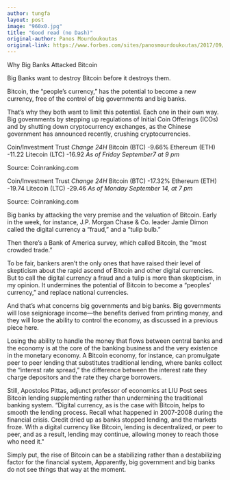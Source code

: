 ```yaml
---
author: tungfa
layout: post
image: "960x0.jpg"
title: "Good read (no Dash)"
original-author: Panos Mourdoukoutas 
original-link: https://www.forbes.com/sites/panosmourdoukoutas/2017/09/14/why-big-banks-attacked-bitcoin/
---
```


Why Big Banks Attacked Bitcoin

Big Banks want to destroy Bitcoin before it destroys them.

Bitcoin, the “people’s currency,” has the potential to become a new currency, free of the control of big governments and big banks.

That’s why they both want to limit this potential. Each one in their own way. Big governments by stepping up regulations of Initial Coin Offerings (ICOs) and by shutting down cryptocurrency exchanges, as the Chinese government has announced recently, crushing cryptocurrencies.

Coin/Investment Trust	*Change 24H*
Bitcoin (BTC)	-9.66%
Ethereum (ETH)	-11.22
Litecoin (LTC)	-16.92
*As of Friday September7  at 9 pm*

Source: Coinranking.com

Coin/Investment Trust	*Change 24H*
Bitcoin (BTC)	-17.32%
Ethereum (ETH)	-19.74
Litecoin (LTC)	-29.46
*As of Monday September 14, at 7 pm*

Source: Coinranking.com

Big banks by attacking the very premise and the valuation of Bitcoin. Early in the week, for instance, J.P. Morgan Chase & Co. leader Jamie Dimon called the digital currency a “fraud,” and a “tulip bulb.”

Then there’s a Bank of America survey, which called Bitcoin, the “most crowded trade.”

To be fair, bankers aren’t the only ones that have raised their level of skepticism about the rapid ascend of Bitcoin and other digital currencies. But to call the digital currency a fraud and a tulip is more than skepticism, in my opinion. It undermines the potential of Bitcoin to become a “peoples’ currency,” and replace national currencies.

And that’s what concerns big governments and big banks. Big governments will lose seigniorage income—the benefits derived from printing money, and they will lose the ability to control the economy, as discussed in a previous piece here.

Losing the ability to handle the money that flows between central banks and the economy is at the core of the banking business and the very existence in the monetary economy. A Bitcoin economy, for instance, can promulgate peer to peer lending that substitutes traditional lending, where banks collect the “interest rate spread,” the difference between the interest rate they charge depositors and the rate they charge borrowers.

Still, Apostolos Pittas, adjunct professor of economics at LIU Post sees Bitcoin lending supplementing rather than undermining the traditional banking system. “Digital currency, as is the case with Bitcoin, helps to smooth the lending process. Recall what happened in 2007-2008 during the financial crisis. Credit dried up as banks stopped lending, and the markets froze. With a digital currency like Bitcoin, lending is decentralized, or peer to peer, and as a result, lending may continue, allowing money to reach those who need it."

Simply put, the rise of Bitcoin can be a stabilizing rather than a destabilizing factor for the financial system, Apparently, big government and big banks do not see things that way at the moment.
